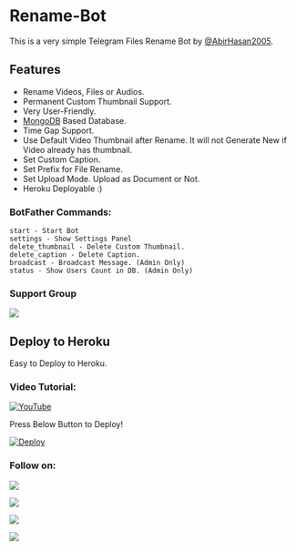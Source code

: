 # Rename-Bot
This is a very simple Telegram Files Rename Bot by [@AbirHasan2005](https://t.me/AbirHasan2005).

## Features
- Rename Videos, Files or Audios.
- Permanent Custom Thumbnail Support.
- Very User-Friendly.
- [MongoDB](https://mongodb.com) Based Database.
- Time Gap Support.
- Use Default Video Thumbnail after Rename. It will not Generate New if Video already has thumbnail.
- Set Custom Caption.
- Set Prefix for File Rename.
- Set Upload Mode. Upload as Document or Not.
- Heroku Deployable :)

### BotFather Commands:
```
start - Start Bot
settings - Show Settings Panel
delete_thumbnail - Delete Custom Thumbnail.
delete_caption - Delete Caption.
broadcast - Broadcast Message. (Admin Only)
status - Show Users Count in DB. (Admin Only)
```

### Support Group
<a href="https://t.me/DevsZone"><img src="https://img.shields.io/badge/Telegram-Join%20Telegram%20Group-blue.svg?logo=telegram"></a>

## Deploy to Heroku
Easy to Deploy to Heroku.

### Video Tutorial:
[![YouTube](https://img.shields.io/badge/YouTube-Video%20Tutorial-red?logo=youtube)](https://youtu.be/edcOa_cZWg4)


Press Below Button to Deploy!

[![Deploy](https://www.herokucdn.com/deploy/button.svg)](https://heroku.com/deploy?template=https://github.com/satyushree/Main-Rename-V5)

### Follow on:
<p align="left">
<a href="https://github.com/AbirHasan2005"><img src="https://img.shields.io/badge/GitHub-Follow%20on%20GitHub-inactive.svg?logo=github"></a>
</p>
<p align="left">
<a href="https://twitter.com/AbirHasan2005"><img src="https://img.shields.io/badge/Twitter-Follow%20on%20Twitter-informational.svg?logo=twitter"></a>
</p>
<p align="left">
<a href="https://facebook.com/AbirHasan2005"><img src="https://img.shields.io/badge/Facebook-Follow%20on%20Facebook-blue.svg?logo=facebook"></a>
</p>
<p align="left">
<a href="https://instagram.com/AbirHasan2005"><img src="https://img.shields.io/badge/Instagram-Follow%20on%20Instagram-important.svg?logo=instagram"></a>
</p>
